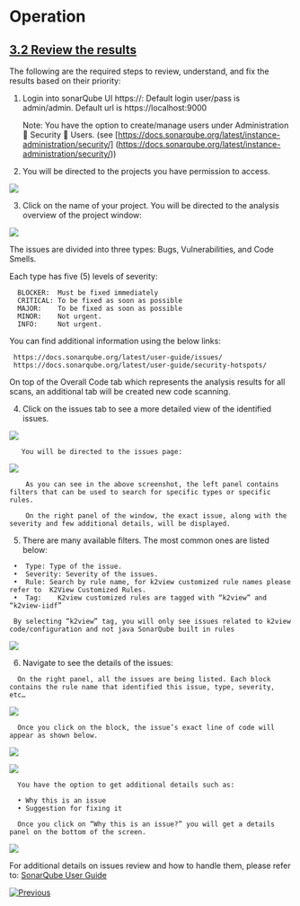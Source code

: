 # Operation



## **<u>3.2 Review the results</u>**

The following are the required steps to review, understand, and fix the results based on their priority:

   1.	Login into sonarQube UI https://<sonar server ip>:<sonar server port>
       Default login user/pass is admin/admin.
       Default url is https://localhost:9000

        Note: You have the option to create/manage users under Administration  Security  Users. (see [https://docs.sonarqube.org/latest/instance-administration/security/]       (https://docs.sonarqube.org/latest/instance-administration/security/))

   2.	You will be directed to the projects you have permission to access.

![](/articles/COE/SonarQube/images/03_projects.png)

   3. Click on the name of your project. You will be directed to the analysis overview of the project window:

![](/articles/COE/SonarQube/images/04_analysis_overview.png)

   The issues are divided into three types: Bugs, Vulnerabilities, and Code Smells.

   Each type has five (5) levels of severity:

      BLOCKER:	Must be fixed immediately
      CRITICAL:	To be fixed as soon as possible
      MAJOR:	To be fixed as soon as possible
      MINOR:	Not urgent.
      INFO:		Not urgent.

   You can find additional information using the below links:
   
     https://docs.sonarqube.org/latest/user-guide/issues/
     https://docs.sonarqube.org/latest/user-guide/security-hotspots/

   On top of the Overall Code tab which represents the analysis results for all scans, an additional tab will be created new code scanning.


   4.	Click on the issues tab to see a more detailed view of the identified issues.

![](/articles/COE/SonarQube/images/05_issues.png)

       You will be directed to the issues page:

![](/articles/COE/SonarQube/images/06_issues_page.png)

        As you can see in the above screenshot, the left panel contains filters that can be used to search for specific types or specific rules.

        On the right panel of the window, the exact issue, along with the severity and few additional details, will be displayed.

   5. There are many available filters. The most common ones are listed below:

     •	Type: Type of the issue.
     •	Severity: Severity of the issues.
     •	Rule: Search by rule name, for k2view customized rule names please refer to  K2View Customized Rules.
     •	Tag:	K2view customized rules are tagged with “k2view” and “k2view-iidf”

     By selecting “k2view” tag, you will only see issues related to k2view code/configuration and not java SonarQube built in rules 

![](/articles/COE/SonarQube/images/07_tag.png)



   6.	Navigate to see the details of the issues:

      On the right panel, all the issues are being listed. Each block contains the rule name that identified this issue, type, severity, etc… 



![](/articles/COE/SonarQube/images/08_issue_details.png)



      Once you click on the block, the issue’s exact line of code will appear as shown below.

![](/articles/COE/SonarQube/images/10_issue_line.png)

![](/articles/COE/SonarQube/images/11_issue_code.png)



      You have the option to get additional details such as:

      •	Why this is an issue
      •	Suggestion for fixing it

      Once you click on “Why this is an issue?” you will get a details panel on the bottom of the screen.



![](/articles/COE/SonarQube/images/12_why_issue.png)



For additional details on issues review and how to handle them, please refer to: 
[SonarQube User Guide]( https://docs.sonarqube.org/latest/user-guide/issues/)





[![Previous](/articles/images/Previous.png)](/articles/COE/SonarQube/03_Operation/01_Scan.md)

